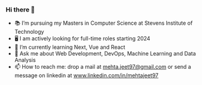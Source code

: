 ### Hi there 👋

- 📚 I’m pursuing my Masters in Computer Science at Stevens Institute of Technology
- 🖥 I am actively looking for full-time roles starting 2024
- 🧠 I’m currently learning Next, Vue and React
- 💬 Ask me about Web Development, DevOps, Machine Learning and Data Analysis
- 📫 How to reach me: drop a mail at mehta.jeet97@gmail.com or send a message on linkedin at www.linkedin.com/in/mehtajeet97 

<!--
**mehtajeet97/mehtajeet97** is a ✨ _special_ ✨ repository because its `README.md` (this file) appears on your GitHub profile.

Here are some ideas to get you started:

- 🔭 I’m currently working on ...
- 🌱 I’m currently learning ...
- 👯 I’m looking to collaborate on ...
- 🤔 I’m looking for help with ...
- 💬 Ask me about ...
- 📫 How to reach me: ...
- 😄 Pronouns: ...
- ⚡ Fun fact: ... 
-->
